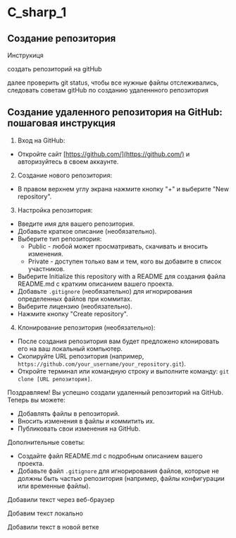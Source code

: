 ﻿# C_sharp_1

## Создание репозитория

Инструкиця

создать репозиторий на gitHub 

далее проверить git status, чтобы все нужные файлы отслеживались, следовать советам gitHub по созданию удаленнного репозитория

## Создание удаленного репозитория на GitHub: пошаговая инструкция

1. Вход на GitHub:

* Откройте сайт [https://github.com/](https://github.com/) и авторизуйтесь в своем аккаунте.

2. Создание нового репозитория:

* В правом верхнем углу экрана нажмите кнопку "+" и выберите "New repository".

3. Настройка репозитория:

* Введите имя для вашего репозитория.
* Добавьте краткое описание (необязательно).
* Выберите тип репозитория:
    * Public - любой может просматривать, скачивать и вносить изменения.
    * Private - доступен только вам и тем, кого вы добавите в список участников.
* Выберите Initialize this repository with a README для создания файла README.md с кратким описанием вашего проекта.
* Добавьте `.gitignore` (необязательно) для игнорирования определенных файлов при коммитах.
* Выберите лицензию (необязательно).
* Нажмите кнопку "Create repository".

4. Клонирование репозитория (необязательно):

* После создания репозитория вам будет предложено клонировать его на ваш локальный компьютер.
* Скопируйте URL репозитория (например, `https://github.com/your_username/your_repository.git`).
* Откройте терминал или командную строку и выполните команду: `git clone [URL репозитория]`.

Поздравляем! Вы успешно создали удаленный репозиторий на GitHub. Теперь вы можете:

* Добавлять файлы в репозиторий.
* Вносить изменения в файлы и коммитить их.
* Публиковать свои изменения на GitHub.

Дополнительные советы:

* Создайте файл README.md с подробным описанием вашего проекта.
* Добавьте файл `.gitignore` для игнорирования файлов, которые не должны быть частью репозитория (например, файлы конфигурации или временные файлы).

Добавили текст через веб-браузер


Добавим текст локально

Добавили текст в новой ветке